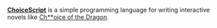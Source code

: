[**ChoiceScript**](https://www.choiceofgames.com/make-your-own-games/choicescript-intro/) is a simple programming language for writing interactive novels like [Ch**oice of the Dragon](http://www.choiceofgames.com/dragon/).

